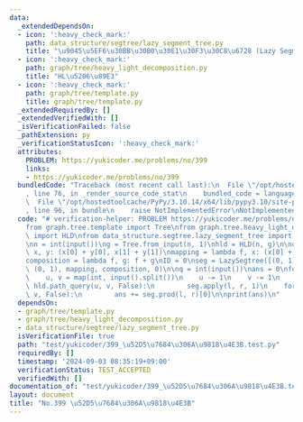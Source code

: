```yaml
---
data:
  _extendedDependsOn:
  - icon: ':heavy_check_mark:'
    path: data_structure/segtree/lazy_segment_tree.py
    title: "\u9045\u5EF6\u30BB\u30B0\u30E1\u30F3\u30C8\u6728 (Lazy Segment Tree)"
  - icon: ':heavy_check_mark:'
    path: graph/tree/heavy_light_decomposition.py
    title: "HL\u5206\u89E3"
  - icon: ':heavy_check_mark:'
    path: graph/tree/template.py
    title: graph/tree/template.py
  _extendedRequiredBy: []
  _extendedVerifiedWith: []
  _isVerificationFailed: false
  _pathExtension: py
  _verificationStatusIcon: ':heavy_check_mark:'
  attributes:
    PROBLEM: https://yukicoder.me/problems/no/399
    links:
    - https://yukicoder.me/problems/no/399
  bundledCode: "Traceback (most recent call last):\n  File \"/opt/hostedtoolcache/PyPy/3.10.14/x64/lib/pypy3.10/site-packages/onlinejudge_verify/documentation/build.py\"\
    , line 76, in _render_source_code_stat\n    bundled_code = language.bundle(\n\
    \  File \"/opt/hostedtoolcache/PyPy/3.10.14/x64/lib/pypy3.10/site-packages/onlinejudge_verify/languages/python.py\"\
    , line 96, in bundle\n    raise NotImplementedError\nNotImplementedError\n"
  code: "# verification-helper: PROBLEM https://yukicoder.me/problems/no/399\n\n\n\
    from graph.tree.template import Tree\nfrom graph.tree.heavy_light_decomposition\
    \ import HLD\nfrom data_structure.segtree.lazy_segment_tree import LazySegtree\n\
    \nn = int(input())\ng = Tree.from_input(n, 1)\nhld = HLD(n, g)\n\nop = lambda\
    \ x, y: (x[0] + y[0], x[1] + y[1])\nmapping = lambda f, x: (x[0] + f * x[1], x[1])\n\
    composition = lambda f, g: f + g\nID = 0\nseg = LazySegtree([(0, 1)] * n, op,\
    \ (0, 1), mapping, composition, 0)\n\nq = int(input())\nans = 0\nfor _ in range(q):\n\
    \    u, v = map(int, input().split())\n    u -= 1\n    v -= 1\n    for l, r in\
    \ hld.path_query(u, v, False):\n        seg.apply(l, r, 1)\n    for l, r in hld.path_query(u,\
    \ v, False):\n        ans += seg.prod(l, r)[0]\n\nprint(ans)\n"
  dependsOn:
  - graph/tree/template.py
  - graph/tree/heavy_light_decomposition.py
  - data_structure/segtree/lazy_segment_tree.py
  isVerificationFile: true
  path: "test/yukicoder/399_\u52D5\u7684\u306A\u9818\u4E3B.test.py"
  requiredBy: []
  timestamp: '2024-09-03 08:35:19+09:00'
  verificationStatus: TEST_ACCEPTED
  verifiedWith: []
documentation_of: "test/yukicoder/399_\u52D5\u7684\u306A\u9818\u4E3B.test.py"
layout: document
title: "No.399 \u52D5\u7684\u306A\u9818\u4E3B"
---
```

